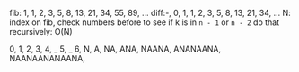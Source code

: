 fib: 1, 1, 2, 3, 5, 8, 13, 21, 34, 55, 89, ...
diff:-, 0, 1, 1, 2, 3, 5,  8,  13, 21, 34, ...
N: index on fib, check numbers before to see if k is in `n - 1` or `n - 2`
do that recursively: O(N)

0, 1,  2,   3,     4,  _     5,       _     6,
N, A, NA, ANA, NAANA, ANANAANA, NAANAANANAANA,

